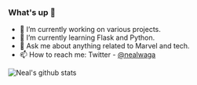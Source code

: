 ### What's up 👋

- 🔭 I’m currently working on various projects.
- 🌱 I’m currently learning Flask and Python.
- 💬 Ask me about anything related to Marvel and tech.
- 📫 How to reach me: Twitter - [@nealwaga](https://twitter.com/nealwaga)

![Neal's github stats](https://github-readme-stats.vercel.app/api?username=nealwaga)

<!-- - 🤔 I’m looking for help with ...
 - ⚡ Fun fact:
 - 👯 I’m looking to collaborate on Twitter or YouTube. --!>
